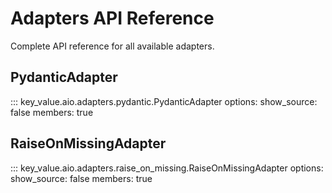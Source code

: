 # Adapters API Reference

Complete API reference for all available adapters.

## PydanticAdapter

::: key_value.aio.adapters.pydantic.PydanticAdapter
    options:
      show_source: false
      members: true

## RaiseOnMissingAdapter

::: key_value.aio.adapters.raise_on_missing.RaiseOnMissingAdapter
    options:
      show_source: false
      members: true
